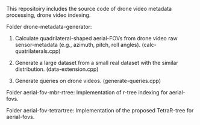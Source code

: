 This repositoiry includes the source code of drone video metadata processing, drone video indexing. 


Folder drone-metadata-generator:
1. Calculate quadrilateral-shaped aerial-FOVs from drone video raw sensor-metadata 
(e.g., azimuth, pitch, roll angles). (calc-quatrilaterals.cpp)

2. Generate a large dataset from a small real dataset with the similar distribution. 
(data-extension.cpp)

3. Generate queries on drone videos. (generate-queries.cpp)


Folder aerial-fov-mbr-rtree:
Implementation of r-tree indexing for aerial-fovs.



Folder aerial-fov-tetrartree:
Implementation of the proposed TetraR-tree for aerial-fovs.
